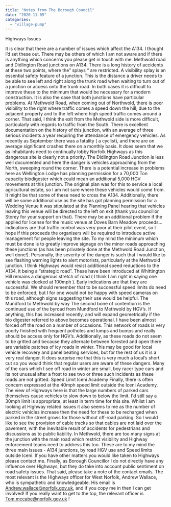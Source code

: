 ```yaml
---
title: "Notes from The Borough Council"
date: "2020-11-05"
categories: 
  - "village-pump"
---
```


Highways Issues

It is clear that there are a number of issues which affect the A134. I thought I’d set these out. There may be others of which I am not aware and if there is anything which concerns you please get in touch with me. Methwold road and Didlington Road junctions on A134. There is a long history of accidents at these two points, where the” splays “ are restricted. A visibility splay is an essential safety feature of a junction. This is the distance a driver needs to be able to see left and right along the trunk road when waiting to turn out of a junction or access onto the trunk road. In both cases it is difficult to improve these to the minimum that would be necessary for a modern construction. It is also the case that both junctions have particular problems. At Methwold Road, when coming out of Northwold, there is poor visibility to the right where traffic comes a speed down the hill, due to the adjacent property and to the left where high speed traffic comes around a corner. That said, I think the exit from the Methwold side is more difficult, particularly with regards to traffic from the South. There is excellent documentation on the history of this junction, with an average of three serious incidents a year requiring the attendance of emergency vehicles. As recently as September there was a fatality ( a cyclist), and there are on average significant crashes there on a monthly basis. It does seem that we as inhabitants need to continually lobby Norfolk Highways as this dangerous site is clearly not a priority. The Didlington Road Junction is less well documented and here the danger is vehicles approaching from the North, sweeping round the corner. There is a potential increase in problems here as Wellington Lodge has planning permission for a 70,000 Ton capacity biodigester which could mean an additional 5,000 HGV movements at this junction. The original plan was for this to service a local agricultural estate, so I am not sure where these vehicles would come from. It might be that some of these need to cross the A134. Additionally, there will be some additional use as the site has got planning permission for a Wedding Venue it was stipulated at the Planning Panel hearing that vehicles leaving this venue will be directed to the left on exit (thank you councillor Storey for your support on that). There may be an additional problem if the applied for license for the music venue at Doves Barn Meadow proceeds…indications are that traffic control was very poor at their pilot event, so I hope if this proceeds the organisers will be required to introduce active management for people leaving the site. To my mind the minimum which must be done is to greatly improve signage on the minor roads approaching these junctions (as has been privately done at the Methwold Road Junction, well done!). Personally, the severity of the danger is such that I would like to see flashing warning lights to alert motorists, particularly at the Methwold junction. I think Highways would resist additional speed reductions to the A134, it being a “strategic road”. These have been introduced at Whittington Hill remains a dangerous stretch of road ( I think I am right in saying one vehicle was clocked at 100mph ). Early indications are that they are successful. We should remember that to be successful speed limits do need to be enforced, but I for one would not be happy with speed cameras on this road, although signs suggesting their use would be helpful. The Mundford to Methwold by way The second bone of contention is the continued use of the byroad from Mundford to Methwold by HGV’s. If anything, this has increased recently, and will expand geometrically if the bio digester referred to above becomes operational. I have been almost forced off the road on a number of occasions. This network of roads is very poorly finished with frequent potholes and lumps and bumps and really should be access only for HGV’s. Additionally, as these roads do not seem to be gritted and because they alternate between forested and open there are variable patches of icy roads in winter. This may be good for local vehicle recovery and panel beating services, but for the rest of us it is a very real danger. It does surprise me that this is very much a local’s short cut so you would think that regular users are aware of these dangers. Many of the cars which I see off road in winter are small, boy racer type cars and its not unusual after a frost to see two or three such incidents as these roads are not gritted. Speed Limit Iceni Academy Finally, there is often concern expressed at the 40mph speed limit outside the Iceni Academy. The view of Highways here is that the large numbers of parked cars themselves cause vehicles to slow down to below the limit. I'd still say a 30mph limit is appropriate, at least in term time for this site. Whilst I am looking at Highway related issues it also seems to me as the number of electric vehicles increase then the need for these to be recharged when parked in the street grows for those without off-road parking. So I would like to see the provision of cable tracks so that cables are not laid over the pavement, with the inevitable result of accidents for pedestrians and discussions as to public liability. In Methwold, there are too many signs at the junction with the main road which restrict visibility and Highway enforcement teams need to address this too. These are to my mind the three main issues - A134 junctions, by road HGV use and Speed limits outside Iceni. If you have other matters you would like taken to Highways please contact me. Finally, as Borough Councillor I do not directly have any influence over Highways, but they do take into account public sentiment on road safety issues. That said, please take a note of the contact emails. The most relevant is the Highways officer for West Norfolk, Andrew Wallace, who is sympathetic and knowledgeable. His email is Andrew.wallace@norfolk.gov.uk, and if you copy me in then I can get involved! If you really want to get to the top, the relevant officer is Tom.mccabe@norfolk.gov.uk !
